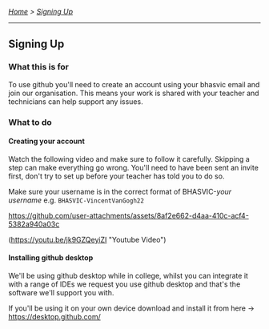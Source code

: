 *[Home](https://github.com/BHASVIC-CompSci/.github/blob/main/profile/README.md) > [Signing Up](./signingUp.md)*

---

## Signing Up

### What this is for
To use github you'll need to create an account using your bhasvic email and join our organisation. This means your work is shared with your teacher and technicians can help support any issues.

### What to do
#### Creating your account
Watch the following video and make sure to follow it carefully. Skipping a step can make everything go wrong. You'll need to have been sent an invite first, don't try to set up before your teacher has told you to do so.

Make sure your username is in the correct format of BHASVIC-*your username* e.g. `BHASVIC-VincentVanGogh22`


https://github.com/user-attachments/assets/8af2e662-d4aa-410c-acf4-5382a940a03c


(https://youtu.be/jk9GZQeyiZI "Youtube Video")

#### Installing github desktop
We'll be using github desktop while in college, whilst you can integrate it with a range of IDEs we request you use github desktop and that's the software we'll support you with.

If you'll be using it on your own device download and install it from here -> https://desktop.github.com/
